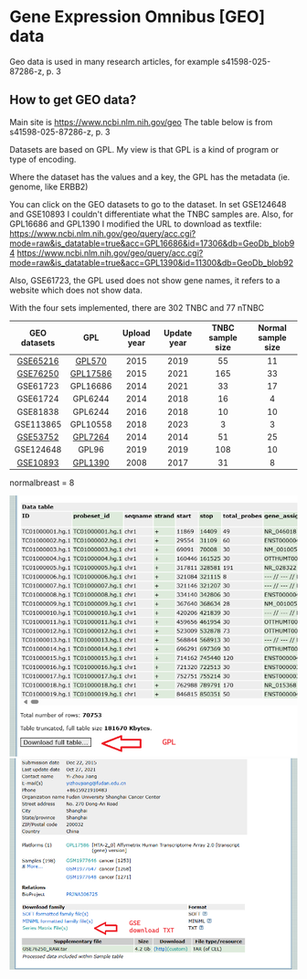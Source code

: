 

# Gene Expression Omnibus [GEO] data

Geo data is used in many research articles, for example s41598-025-87286-z, p. 3

## How to get GEO data?

Main site is https://www.ncbi.nlm.nih.gov/geo
The table below is from s41598-025-87286-z, p. 3

Datasets are based on GPL.
My view is that GPL is a kind of program or type of encoding.

Where the dataset has the values and a key,
the GPL has the metadata (ie. genome, like ERBB2)


You can click on the GEO datasets to go to the dataset.
In set GSE124648 and GSE10893 I couldn't differentiate what the TNBC samples are.
Also, for GPL16686 and GPL1390 I modified the URL to download as textfile:
https://www.ncbi.nlm.nih.gov/geo/query/acc.cgi?mode=raw&is_datatable=true&acc=GPL16686&id=17306&db=GeoDb_blob94
https://www.ncbi.nlm.nih.gov/geo/query/acc.cgi?mode=raw&is_datatable=true&acc=GPL1390&id=11300&db=GeoDb_blob92

Also, GSE61723, the GPL used does not show gene names, it refers to a website which does not show data.

With the four sets implemented, there are 302 TNBC and 77 nTNBC


| GEO datasets                                                              | GPL        | Upload year | Update year | TNBC sample size | Normal sample size |
| :--------:                                                                | :--------: | :---------: | :---------: | :--------------: | :----------------: |
| [GSE65216](https://www.ncbi.nlm.nih.gov/geo/query/acc.cgi?acc=GSE65216)   | [GPL570](https://www.ncbi.nlm.nih.gov/geo/query/acc.cgi?acc=GPL570)       | 2015        | 2019        | 55               | 11                 |
| [GSE76250](https://www.ncbi.nlm.nih.gov/geo/query/acc.cgi?acc=GSE76250)   | [GPL17586](https://www.ncbi.nlm.nih.gov/geo/query/acc.cgi?acc=GPL17586)   | 2015        | 2021        | 165              | 33                 |
| GSE61723                                                                  | GPL16686                                                                  | 2014        | 2021        | 33               | 17                 |
| GSE61724                                                                  | GPL6244                                                                   | 2014        | 2018        | 16               | 4                  |
| GSE81838                                                                  | GPL6244                                                                   | 2016        | 2018        | 10               | 10                 |
| GSE113865                                                                 | GPL10558                                                                  | 2018        | 2023        | 3                | 3                  |
| [GSE53752](https://www.ncbi.nlm.nih.gov/geo/query/acc.cgi?acc=GSE53752)   | [GPL7264](https://www.ncbi.nlm.nih.gov/geo/query/acc.cgi?acc=GPL7264)     | 2014        | 2014        | 51               | 25                 |
| GSE124648                                                                 | GPL96                                                                     | 2019        | 2019        | 108              | 10                 |
| [GSE10893](https://www.ncbi.nlm.nih.gov/geo/query/acc.cgi?acc=GSE10893)   | [GPL1390](https://www.ncbi.nlm.nih.gov/geo/query/acc.cgi?acc=GPL1390)     | 2008        | 2017        | 31               | 8                  |

normalbreast = 8

![Platform](./Images/geo_001.png)
![DataSet](./Images/geo_002.png)

